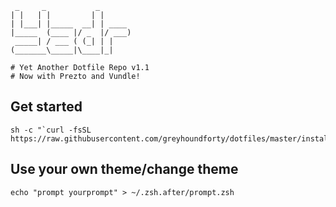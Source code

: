      _     _           _
    | |   | |         | |
    | |___| |_____  __| | ____
    |_____  (____ |/ _  |/ ___)
     _____| / ___ ( (_| | |
    (_______\_____|\____|_|

    # Yet Another Dotfile Repo v1.1
    # Now with Prezto and Vundle!

## Get started


    sh -c "`curl -fsSL https://raw.githubusercontent.com/greyhoundforty/dotfiles/master/install.sh`"



## Use your own theme/change theme

```
echo "prompt yourprompt" > ~/.zsh.after/prompt.zsh
```
